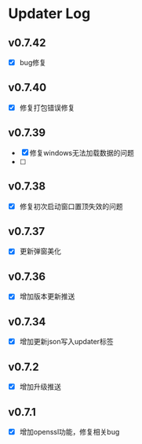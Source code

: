 # Updater Log
## v0.7.42
- [x] bug修复
## v0.7.40
- [x] 修复打包错误修复
## v0.7.39
- [x] 修复windows无法加载数据的问题
- [ ] 
## v0.7.38
- [x] 修复初次启动窗口置顶失效的问题

## v0.7.37
- [x] 更新弹窗美化

## v0.7.36
- [x] 增加版本更新推送

## v0.7.34
- [x] 增加更新json写入updater标签

## v0.7.2
- [x] 增加升级推送

## v0.7.1

- [x] 增加openssl功能，修复相关bug
